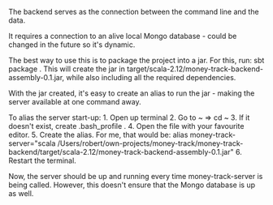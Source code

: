 The backend serves as the connection between the command line and the data.

It requires a connection to an alive local Mongo database - could be changed in the future so it's dynamic.

The best way to use this is to package the project into a jar.
For this, run: sbt package .
This will create the jar in target/scala-2.12/money-track-backend-assembly-0.1.jar, while also including all the
required dependencies.

With the jar created, it's easy to create an alias to run the jar - making the server available at one command away.

To alias the server start-up:
    1. Open up terminal
    2. Go to ~ => cd ~
    3. If it doesn't exist, create .bash_profile .
    4. Open the file with your favourite editor.
    5. Create the alias. For me, that would be:
    alias money-track-server="scala /Users/robert/own-projects/money-track/money-track-backend/target/scala-2.12/money-track-backend-assembly-0.1.jar"
    6. Restart the terminal.

Now, the server should be up and running every time money-track-server is being called.
However, this doesn't ensure that the Mongo database is up as well.
